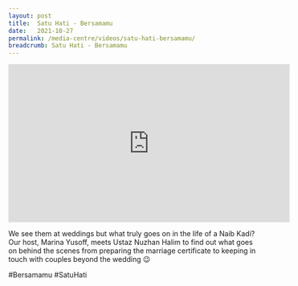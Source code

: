 ```yaml
---
layout: post
title:  Satu Hati - Bersamamu
date:   2021-10-27
permalink: /media-centre/videos/satu-hati-bersamamu/
breadcrumb: Satu Hati - Bersamamu
---
```


<div class="bp-youtube">
<iframe width="560" height="315" src="https://www.youtube.com/embed/bzZA5qJOfdg" title="YouTube video player" frameborder="0" allow="accelerometer; autoplay; clipboard-write; encrypted-media; gyroscope; picture-in-picture" allowfullscreen></iframe>
</div>

We see them at weddings but what truly goes on in the life of a Naib Kadi? Our host, Marina Yusoff, meets Ustaz Nuzhan Halim to find out what goes on behind the scenes from preparing the marriage certificate to keeping in touch with couples beyond the wedding 😉

#Bersamamu #SatuHati

